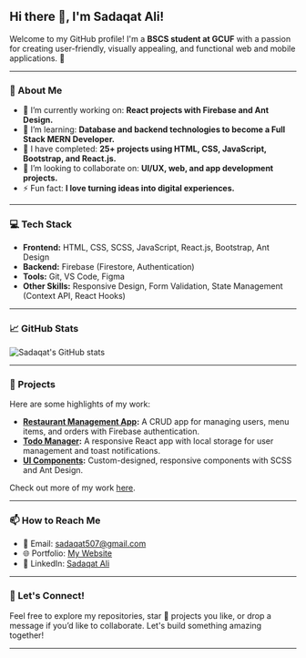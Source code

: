 ## Hi there 👋, I'm Sadaqat Ali!

Welcome to my GitHub profile! I'm a **BSCS student at GCUF** with a passion for creating user-friendly, visually appealing, and functional web and mobile applications. 🚀

---

### 🌟 About Me
- 🔭 I’m currently working on: **React projects with Firebase and Ant Design.**
- 🌱 I’m learning: **Database and backend technologies to become a Full Stack MERN Developer.**
- 💼 I have completed: **25+ projects using HTML, CSS, JavaScript, Bootstrap, and React.js.**
- 🤝 I’m looking to collaborate on: **UI/UX, web, and app development projects.**
- ⚡ Fun fact: **I love turning ideas into digital experiences.**

---

### 💻 Tech Stack
- **Frontend:** HTML, CSS, SCSS, JavaScript, React.js, Bootstrap, Ant Design
- **Backend:** Firebase (Firestore, Authentication)
- **Tools:** Git, VS Code, Figma
- **Other Skills:** Responsive Design, Form Validation, State Management (Context API, React Hooks)

---

### 📈 GitHub Stats
![Sadaqat's GitHub stats](https://github-readme-stats.vercel.app/api?username=sadaqat507&show_icons=true&theme=radical)

---

### 🚀 Projects
Here are some highlights of my work:
- **[Restaurant Management App](#):** A CRUD app for managing users, menu items, and orders with Firebase authentication.
- **[Todo Manager](#):** A responsive React app with local storage for user management and toast notifications.
- **[UI Components](#):** Custom-designed, responsive components with SCSS and Ant Design.

Check out more of my work [here](https://github.com/sadaqat507?tab=repositories).

---

### 📫 How to Reach Me
- 📧 Email: sadaqat507@gmail.com
- 🌐 Portfolio: [My Website](#)
- 💼 LinkedIn: [Sadaqat Ali](#)

---

### 🌟 Let's Connect!
Feel free to explore my repositories, star 🌟 projects you like, or drop a message if you’d like to collaborate. Let's build something amazing together!

---
